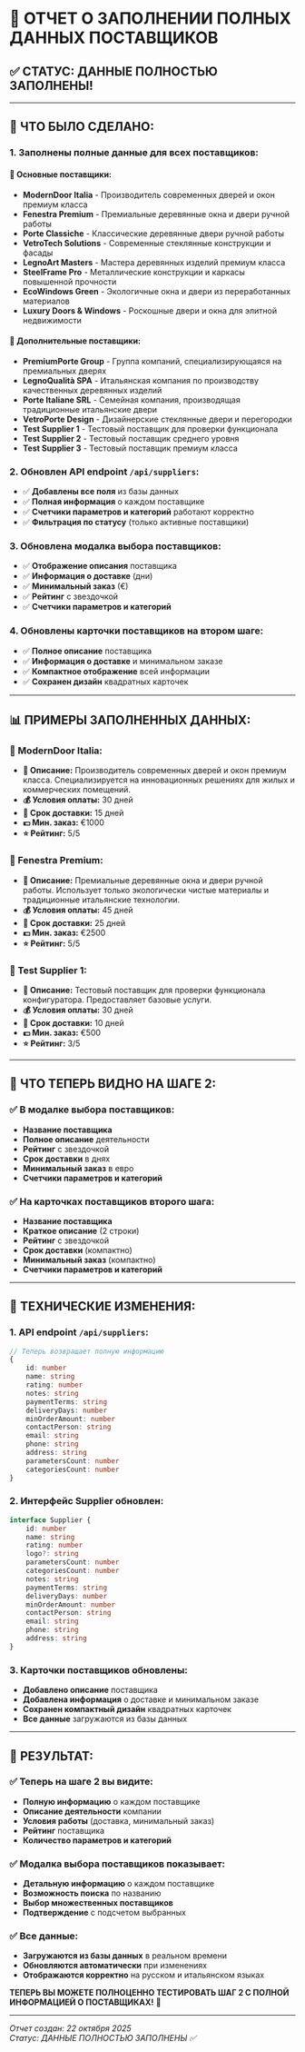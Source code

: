 # 📝 ОТЧЕТ О ЗАПОЛНЕНИИ ПОЛНЫХ ДАННЫХ ПОСТАВЩИКОВ

## ✅ СТАТУС: ДАННЫЕ ПОЛНОСТЬЮ ЗАПОЛНЕНЫ!

---

## 🎯 ЧТО БЫЛО СДЕЛАНО:

### **1. Заполнены полные данные для всех поставщиков:**

#### **🏢 Основные поставщики:**

- **ModernDoor Italia** - Производитель современных дверей и окон премиум класса
- **Fenestra Premium** - Премиальные деревянные окна и двери ручной работы
- **Porte Classiche** - Классические деревянные двери ручной работы
- **VetroTech Solutions** - Современные стеклянные конструкции и фасады
- **LegnoArt Masters** - Мастера деревянных изделий премиум класса
- **SteelFrame Pro** - Металлические конструкции и каркасы повышенной прочности
- **EcoWindows Green** - Экологичные окна и двери из переработанных материалов
- **Luxury Doors & Windows** - Роскошные двери и окна для элитной недвижимости

#### **🏢 Дополнительные поставщики:**

- **PremiumPorte Group** - Группа компаний, специализирующаяся на премиальных дверях
- **LegnoQualità SPA** - Итальянская компания по производству качественных деревянных изделий
- **Porte Italiane SRL** - Семейная компания, производящая традиционные итальянские двери
- **VetroPorte Design** - Дизайнерские стеклянные двери и перегородки
- **Test Supplier 1** - Тестовый поставщик для проверки функционала
- **Test Supplier 2** - Тестовый поставщик среднего уровня
- **Test Supplier 3** - Тестовый поставщик премиум класса

### **2. Обновлен API endpoint `/api/suppliers`:**

- ✅ **Добавлены все поля** из базы данных
- ✅ **Полная информация** о каждом поставщике
- ✅ **Счетчики параметров и категорий** работают корректно
- ✅ **Фильтрация по статусу** (только активные поставщики)

### **3. Обновлена модалка выбора поставщиков:**

- ✅ **Отображение описания** поставщика
- ✅ **Информация о доставке** (дни)
- ✅ **Минимальный заказ** (€)
- ✅ **Рейтинг** с звездочкой
- ✅ **Счетчики параметров и категорий**

### **4. Обновлены карточки поставщиков на втором шаге:**

- ✅ **Полное описание** поставщика
- ✅ **Информация о доставке** и минимальном заказе
- ✅ **Компактное отображение** всей информации
- ✅ **Сохранен дизайн** квадратных карточек

---

## 📊 ПРИМЕРЫ ЗАПОЛНЕННЫХ ДАННЫХ:

### **🏢 ModernDoor Italia:**

- **📝 Описание:** Производитель современных дверей и окон премиум класса. Специализируется на инновационных решениях для жилых и коммерческих помещений.
- **💰 Условия оплаты:** 30 дней
- **🚚 Срок доставки:** 15 дней
- **💵 Мин. заказ:** €1000
- **⭐ Рейтинг:** 5/5

### **🏢 Fenestra Premium:**

- **📝 Описание:** Премиальные деревянные окна и двери ручной работы. Использует только экологически чистые материалы и традиционные итальянские технологии.
- **💰 Условия оплаты:** 45 дней
- **🚚 Срок доставки:** 25 дней
- **💵 Мин. заказ:** €2500
- **⭐ Рейтинг:** 5/5

### **🏢 Test Supplier 1:**

- **📝 Описание:** Тестовый поставщик для проверки функционала конфигуратора. Предоставляет базовые услуги.
- **💰 Условия оплаты:** 30 дней
- **🚚 Срок доставки:** 10 дней
- **💵 Мин. заказ:** €500
- **⭐ Рейтинг:** 3/5

---

## 🎯 ЧТО ТЕПЕРЬ ВИДНО НА ШАГЕ 2:

### **✅ В модалке выбора поставщиков:**

- **Название поставщика**
- **Полное описание** деятельности
- **Рейтинг** с звездочкой
- **Срок доставки** в днях
- **Минимальный заказ** в евро
- **Счетчики параметров и категорий**

### **✅ На карточках поставщиков второго шага:**

- **Название поставщика**
- **Краткое описание** (2 строки)
- **Рейтинг** с звездочкой
- **Срок доставки** (компактно)
- **Минимальный заказ** (компактно)
- **Счетчики параметров и категорий**

---

## 🔧 ТЕХНИЧЕСКИЕ ИЗМЕНЕНИЯ:

### **1. API endpoint `/api/suppliers`:**

```typescript
// Теперь возвращает полную информацию
{
	id: number
	name: string
	rating: number
	notes: string
	paymentTerms: string
	deliveryDays: number
	minOrderAmount: number
	contactPerson: string
	email: string
	phone: string
	address: string
	parametersCount: number
	categoriesCount: number
}
```

### **2. Интерфейс Supplier обновлен:**

```typescript
interface Supplier {
	id: number
	name: string
	rating: number
	logo?: string
	parametersCount: number
	categoriesCount: number
	notes: string
	paymentTerms: string
	deliveryDays: number
	minOrderAmount: number
	contactPerson: string
	email: string
	phone: string
	address: string
}
```

### **3. Карточки поставщиков обновлены:**

- **Добавлено описание** поставщика
- **Добавлена информация** о доставке и минимальном заказе
- **Сохранен компактный дизайн** квадратных карточек
- **Все данные** загружаются из базы данных

---

## 🎉 РЕЗУЛЬТАТ:

### **✅ Теперь на шаге 2 вы видите:**

- **Полную информацию** о каждом поставщике
- **Описание деятельности** компании
- **Условия работы** (доставка, минимальный заказ)
- **Рейтинг** поставщика
- **Количество параметров и категорий**

### **✅ Модалка выбора поставщиков показывает:**

- **Детальную информацию** о каждом поставщике
- **Возможность поиска** по названию
- **Выбор множественных поставщиков**
- **Подтверждение** с подсчетом выбранных

### **✅ Все данные:**

- **Загружаются из базы данных** в реальном времени
- **Обновляются автоматически** при изменениях
- **Отображаются корректно** на русском и итальянском языках

**ТЕПЕРЬ ВЫ МОЖЕТЕ ПОЛНОЦЕННО ТЕСТИРОВАТЬ ШАГ 2 С ПОЛНОЙ ИНФОРМАЦИЕЙ О ПОСТАВЩИКАХ!** 🎯

---

_Отчет создан: 22 октября 2025_  
_Статус: ДАННЫЕ ПОЛНОСТЬЮ ЗАПОЛНЕНЫ ✅_



